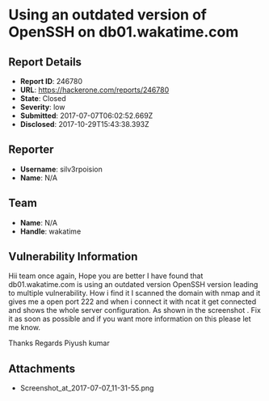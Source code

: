 # Using an outdated version of OpenSSH on db01.wakatime.com

## Report Details
- **Report ID**: 246780
- **URL**: https://hackerone.com/reports/246780
- **State**: Closed
- **Severity**: low
- **Submitted**: 2017-07-07T06:02:52.669Z
- **Disclosed**: 2017-10-29T15:43:38.393Z

## Reporter
- **Username**: silv3rpoision
- **Name**: N/A

## Team
- **Name**: N/A
- **Handle**: wakatime

## Vulnerability Information
Hii team once again,
Hope you are better 
I have found that db01.wakatime.com is using an outdated version OpenSSH version leading to multiple vulnerability.
How i find it 
I scanned the domain with nmap and it gives me a open port 222
and when i connect it with ncat it get connected and shows the whole server configuration.
As shown in the screenshot .
Fix it as soon as possible and if you want more information on this please let me know.

Thanks 
Regards Piyush kumar


## Attachments
- Screenshot_at_2017-07-07_11-31-55.png
